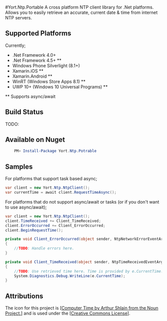 #Yort.Ntp.Portable
A cross platform NTP client library for .Net platforms. Allows you to easily retrieve an accurate, current date & time from internet NTP servers.

## Supported Platforms
Currently;

* .Net Framework 4.0+
* .Net Framework 4.5+ **
* Windows Phone Silverlight (8.1+) 
* Xamarin.iOS **
* Xamarin.Android **
* WinRT (Windows Store Apps 8.1) **
* UWP 10+ (Windows 10 Universal Programs) **

** Supports async/await

## Build Status
TODO:

## Available on Nuget

```powershell
    PM> Install-Package Yort.Ntp.Potrable
```

## Samples
For platforms that support task based async;
```C#
var client = new Yort.Ntp.NtpClient();
var currentTime = await client.RequestTimeAsync();
```

For platforms that do not support async/await or tasks (or if you don't want to use async/await);

```C#
var client = new Yort.Ntp.NtpClient();
client.TimeReceived += Client_TimeReceived;
client.ErrorOccurred += Client_ErrorOccurred;
client.BeginRequestTime();

private void Client_ErrorOccurred(object sender, NtpNetworkErrorEventArgs e)
{
	//TODO: Handle errors here.
}

private void Client_TimeReceived(object sender, NtpTimeReceivedEventArgs e)
{
    //TODO: Use retrieved time here. Time is provided by e.CurrentTime.
	System.Diagnostics.Debug.WriteLine(e.CurrentTime);
}

```



## Attributions
The icon for this project is [[Computer Time by Arthur Shlain from the Noun Project.](https://thenounproject.com/search/?q=computer+time&i=87580)] and is used under the [[Creative Commons License](http://creativecommons.org/licenses/by/3.0/us/)].
